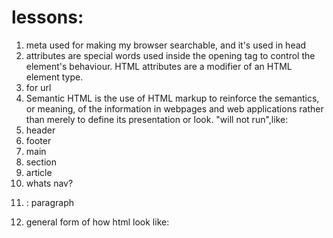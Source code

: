 # lessons:
1. meta used for making my browser searchable, and it's used in head
1. attributes are special words used inside the opening tag to control the element's behaviour. HTML attributes are a modifier of an HTML element type.
1. <a> for url
1. Semantic HTML is the use of HTML markup to reinforce the semantics, or meaning, of the information in webpages and web applications rather than merely to define its presentation or look. "will not run",like:
  1. header
  2. footer
  3. main
  4. section
  5. article
1. whats nav?
1. <p>: paragraph
1. general form of how html look like:


